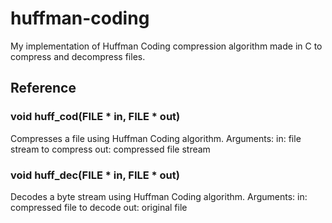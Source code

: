 # huffman-coding
My implementation of Huffman Coding compression algorithm made in C to compress and decompress files.

## Reference

### void huff_cod(FILE * in, FILE * out)
Compresses a file using Huffman Coding algorithm.
Arguments:
	in: file stream to compress
   out: compressed file stream

### void huff_dec(FILE * in, FILE * out)
Decodes a byte stream using Huffman Coding algorithm.
Arguments:
	in: compressed file to decode
   out: original file
